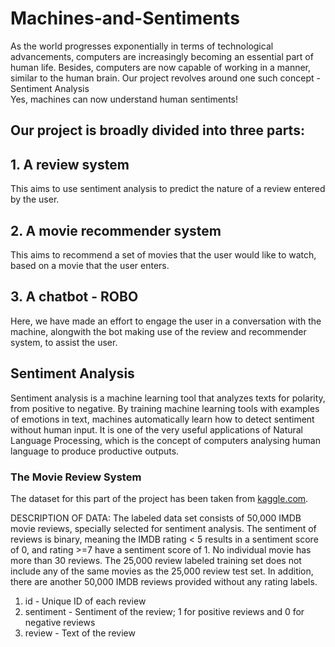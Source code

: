 # Machines-and-Sentiments

As the world progresses exponentially in terms of technological advancements, computers are increasingly becoming an essential part of human life. Besides, computers are now capable of working in a manner, similar to the human brain. 
Our project revolves around one such concept - Sentiment Analysis  
Yes, machines can now understand human sentiments! 

## Our project is broadly divided into three parts:
## 1. A review system 
This aims to use sentiment analysis to predict the nature of a review entered by the user.

## 2. A movie recommender system 
This aims to recommend a set of movies that the user would like to watch, based on a movie that the user enters.

## 3. A chatbot - ROBO
Here, we have made an effort to engage the user in a conversation with the machine, alongwith the bot making use of the review and recommender system, to assist the user.


## Sentiment Analysis
Sentiment analysis is a machine learning tool that analyzes texts for polarity, from positive to negative. By training machine learning tools with examples of emotions in text, machines automatically learn how to detect sentiment without human input. It is one of the very useful applications of Natural Language Processing, which is the concept of computers analysing human language to produce productive outputs.


### The Movie Review System
The dataset for this part of the project has been taken from [kaggle.com](https://www.kaggle.com/rochachan/bag-of-words-meets-bags-of-popcorn).

DESCRIPTION OF DATA:
The labeled data set consists of 50,000 IMDB movie reviews, specially selected for sentiment analysis. The sentiment of reviews is binary, meaning the IMDB rating < 5 results in a sentiment score of 0, and rating >=7 have a sentiment score of 1. No individual movie has more than 30 reviews. The 25,000 review labeled training set does not include any of the same movies as the 25,000 review test set. In addition, there are another 50,000 IMDB reviews provided without any rating labels.

1. id - Unique ID of each review
2. sentiment - Sentiment of the review; 1 for positive reviews and 0 for negative reviews
3. review - Text of the review

